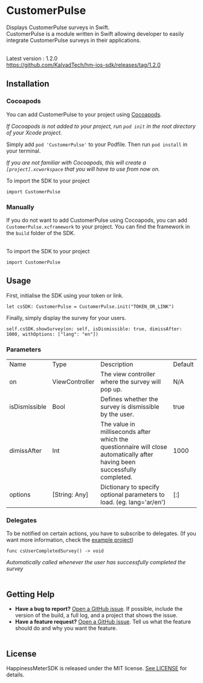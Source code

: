 
# CustomerPulse

Displays CustomerPulse surveys in Swift.
<br />
CustomerPulse is a module written in Swift allowing developer to easily integrate CustomerPulse surveys in their applications.
<br /><br />

Latest version : 1.2.0<br />
https://github.com/KalvadTech/hm-ios-sdk/releases/tag/1.2.0

## Installation

### Cocoapods

You can add CustomerPulse to your project using [Cocoapods](https://cocoapods.org/).

*If Cocoapods is not added to your project, run `pod init` in the root directory of your Xcode project.*

Simply add `pod 'CustomerPulse'` to your Podfile.
Then run `pod install` in your terminal.

*If you are not familiar with Cocoapods, this will create a `[project].xcworkspace` that you will have to use from now on.*

To import the SDK to your project

```
import CustomerPulse
```

### Manually

If you do not want to add CustomerPulse using Cocoapods, you can add `CustomerPulse.xcframework` to your project. You can find the framework in the `build` folder of the SDK.
<br /><br />

To import the SDK to your project

```
import CustomerPulse
```

## Usage

First, initialise the SDK using your token or link.

```
let csSDK: CustomerPulse = CustomerPulse.init("TOKEN_OR_LINK")
```

Finally, simply display the survey for your users.

```
self.csSDK.showSurvey(on: self, isDismissible: true, dimissAfter: 1000, withOptions: ["lang": "en"])
```
### Parameters

<table>  
  <tr>
      <td>Name</td>
      <td>Type</td>
      <td>Description</td>
      <td>Default</td>
  </tr>
  <tr>
      <td>on</td>
      <td>ViewController</td>
      <td>The view controller where the survey will pop up.</td>
      <td>N/A</td>
  </tr>
  <tr>
      <td>isDismissible</td>
      <td>Bool</td>
      <td>Defines whether the survey is dismissible by the user.</td>
      <td>true</td>
  </tr>
  <tr>
      <td>dimissAfter</td>
      <td>Int</td>
      <td>The value in milliseconds after which the questionnaire will close automatically after having been successfully completed.</td>
      <td>1000</td>
  </tr>
  <tr>
      <td>options</td>
      <td>[String: Any]</td>
      <td>Dictionary to specify optional parameters to load. (eg. lang='ar/en')</td>
      <td>[:]</td>
  </tr>
</table>

### Delegates

To be notified on certain actions, you have to subscribe to delegates.
(If you want more information, check the [example project](https://github.com/KalvadTech/CustomerPulse-ios/blob/main/example/CustomerPulseSample/CustomerPulseSample/ViewController.swift))


```
func csUserCompletedSurvey() -> void
```
*Automatically called whenever the user has successfully completed the survey*
<br /><br />

## Getting Help

- **Have a bug to report?** [Open a GitHub issue](https://github.com/KalvadTech/CustomerPulse-ios/issues). If possible, include the version of the build, a full log, and a project that shows the issue.
- **Have a feature request?** [Open a GitHub issue](https://github.com/KalvadTech/CustomerPulse-ios/issues). Tell us what the feature should do and why you want the feature.
<br /><br />

## License

HappinessMeterSDK is released under the MIT license. [See LICENSE](https://github.com/KalvadTech/CustomerPulse-ios/blob/main/sdk/CustomerPulse/LICENSE) for details.
